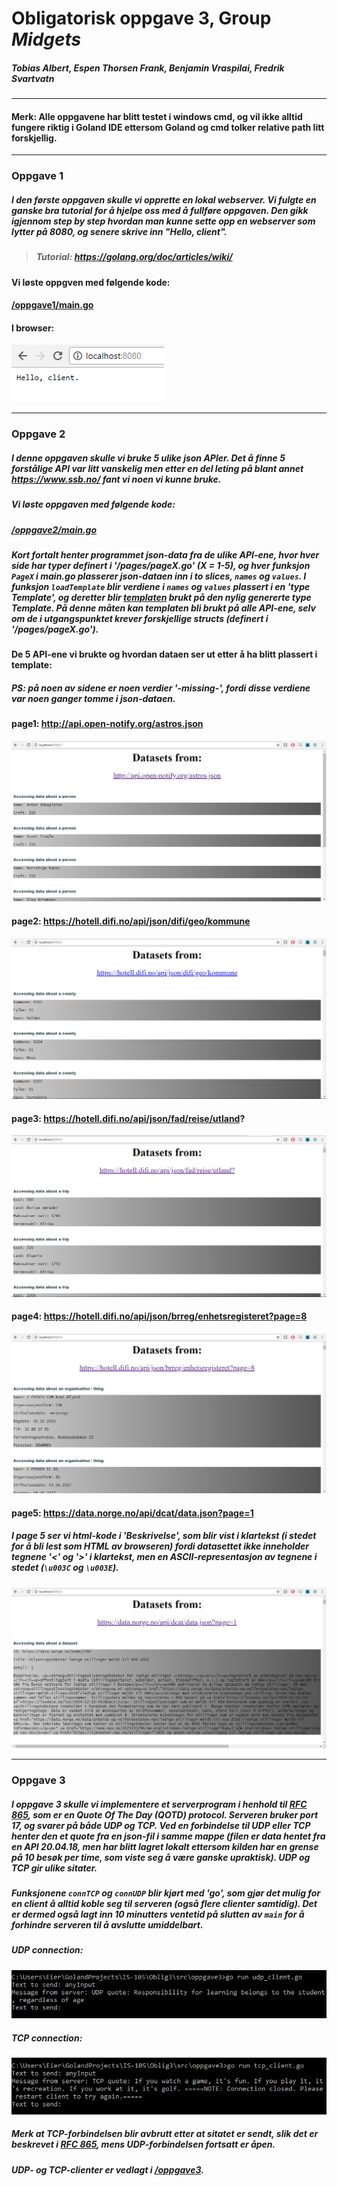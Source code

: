 # Obligatorisk oppgave 3, Group _Midgets_

##### _Tobias Albert_, _Espen Thorsen Frank_, _Benjamin Vraspilai_, _Fredrik Svartvatn_

----------------------------------------------------------------------------------

#### **Merk: Alle oppgavene har blitt testet i windows cmd, og vil ikke alltid fungere riktig i Goland IDE ettersom Goland og cmd tolker relative path litt forskjellig.**

----------------------------------------------------------------------------------

### Oppgave 1  

##### I den første oppgaven skulle vi opprette en lokal webserver. Vi fulgte en ganske bra tutorial for å hjelpe oss med å fullføre oppgaven. Den gikk igjennom step by step hvordan man kunne sette opp en webserver som lytter på 8080, og senere skrive inn "Hello, client".
> ##### Tutorial: https://golang.org/doc/articles/wiki/

#### Vi løste oppgven med følgende kode:
#### [/oppgave1/main.go](https://github.com/TobiasAlbert123/IS-105/blob/master/Oblig3/src/oppgave1/main.go)

#### I browser:  
![Hello client image](https://github.com/TobiasAlbert123/IS-105/blob/master/Oblig3/images/1/hello.png?raw=true)



----------------------------------------------------------------------------------

### Oppgave 2

##### I denne oppgaven skulle vi bruke 5 ulike json APIer. Det å finne 5 forstålige API var litt vanskelig men etter en del leting på blant annet https://www.ssb.no/ fant vi noen vi kunne bruke.

##### Vi løste oppgaven med følgende kode:
##### [/oppgave2/main.go](https://github.com/TobiasAlbert123/IS-105/blob/master/Oblig3/src/oppgave2/main.go)

##### Kort fortalt henter programmet json-data fra de ulike API-ene, hvor hver side har typer definert i '/pages/pageX.go' (X = 1-5), og hver funksjon `PageX` i main.go plasserer json-dataen inn i to slices, `names` og `values`. I funksjon `loadTemplate` blir verdiene i `names` og `values` plassert i en 'type Template', og deretter blir [templaten](https://github.com/TobiasAlbert123/IS-105/blob/master/Oblig3/src/oppgave2/page-template.html) brukt på den nylig genererte type Template. På denne måten kan templaten bli brukt på alle API-ene, selv om de i utgangspunktet krever forskjellige structs (definert i '/pages/pageX.go').

#### **De 5 API-ene vi brukte og hvordan dataen ser ut etter å ha blitt plassert i template:**
##### PS: på noen av sidene er noen verdier '-missing-', fordi disse verdiene var noen ganger tomme i json-dataen.  
#### page1: http://api.open-notify.org/astros.json  
![page1](https://github.com/TobiasAlbert123/IS-105/blob/master/Oblig3/images/2/page1.png?raw=true)  

#### page2: https://hotell.difi.no/api/json/difi/geo/kommune  
![page2](https://github.com/TobiasAlbert123/IS-105/blob/master/Oblig3/images/2/page2.png?raw=true)  

#### page3: https://hotell.difi.no/api/json/fad/reise/utland?  
![page3](https://github.com/TobiasAlbert123/IS-105/blob/master/Oblig3/images/2/page3.png?raw=true)  

#### page4: https://hotell.difi.no/api/json/brreg/enhetsregisteret?page=8  
![page4](https://github.com/TobiasAlbert123/IS-105/blob/master/Oblig3/images/2/page4.png?raw=true)  

#### page5: https://data.norge.no/api/dcat/data.json?page=1  
##### I page 5 ser vi html-kode i 'Beskrivelse', som blir vist i klartekst (i stedet for å bli lest som HTML av browseren) fordi datasettet ikke inneholder tegnene '<' og '>' i klartekst, men en ASCII-representasjon av tegnene i stedet (`\u003C` og `\u003E`).
![page5](https://github.com/TobiasAlbert123/IS-105/blob/master/Oblig3/images/2/page5.png?raw=true)  



------------------------------------------------------------------------------------

### Oppgave 3

##### I oppgave 3 skulle vi implementere et serverprogram i henhold til [RFC 865], som er en Quote Of The Day (QOTD) protocol. Serveren bruker port 17, og svarer på både UDP og TCP. Ved en forbindelse til UDP eller TCP henter den et quote fra en json-fil i samme mappe (filen er data hentet fra en API 20.04.18, men har blitt lagret lokalt ettersom kilden har en grense på 10 besøk per time, som viste seg å være ganske upraktisk). UDP og TCP gir ulike sitater.  

##### Funksjonene `connTCP` og `connUDP` blir kjørt med 'go', som gjør det mulig for en client å alltid koble seg til serveren (også flere clienter samtidig). Det er dermed også lagt inn 10 minutters ventetid på slutten av `main` for å forhindre serveren til å avslutte umiddelbart.

##### UDP connection:  
![UDP](https://github.com/TobiasAlbert123/IS-105/blob/master/Oblig3/images/3/udp_done.png?raw=true)  

##### TCP connection:  
![UDP](https://github.com/TobiasAlbert123/IS-105/blob/master/Oblig3/images/3/tcp_done.png?raw=true)  

##### Merk at TCP-forbindelsen blir avbrutt etter at sitatet er sendt, slik det er beskrevet i [RFC 865], mens UDP-forbindelsen fortsatt er åpen.


##### UDP- og TCP-clienter er vedlagt i [/oppgave3](https://github.com/TobiasAlbert123/IS-105/blob/master/Oblig3/src/oppgave3).

[RFC 865]: https://tools.ietf.org/html/rfc865

